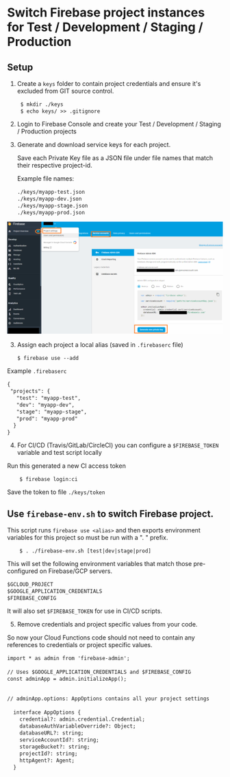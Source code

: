 # Switch Firebase project instances for Test / Development / Staging / Production

## Setup
    
1. Create a `keys` folder to contain project credentials and ensure it's excluded from GIT source control.

        $ mkdir ./keys
        $ echo keys/ >> .gitignore
    
2.  Login to Firebase Console and create your Test / Development / Staging / Production projects

3.  Generate and download service keys for each project.

    Save each Private Key file as a JSON file under file names that match their respective project-id.
    
    Example file names:

        ./keys/myapp-test.json
        ./keys/myapp-dev.json
        ./keys/myapp-stage.json
        ./keys/myapp-prod.json

![Download Service Key](service-keys.png)

3.  Assign each project a local alias (saved in `.firebaserc` file)

        $ firebase use --add

Example `.firebaserc`

```
{
 "projects": {
   "test": "myapp-test",
   "dev": "myapp-dev",
   "stage": "myapp-stage",
   "prod": "myapp-prod"
  }
}
```

4. For CI/CD (Travis/GitLab/CircleCI) you can configure a `$FIREBASE_TOKEN` variable and test script locally

Run this generated a new CI access token

        $ firebase login:ci 

Save the token to file `./keys/token`

## Use `firebase-env.sh` to switch Firebase project.

This script runs `firebase use <alias>` and then exports 
environment variables for this project so must be run with a ". " prefix.


        $ . ./firebase-env.sh [test|dev|stage|prod]

This will set the following environment variables that match those pre-configured on Firebase/GCP servers.

```
$GCLOUD_PROJECT
$GOOGLE_APPLICATION_CREDENTIALS
$FIREBASE_CONFIG
```

It will also set `$FIREBASE_TOKEN` for use in CI/CD scripts.

5. Remove credentials and project specific values from your code.

So now your Cloud Functions code should not need to contain any references to credentials or project specific values.

```
import * as admin from 'firebase-admin';

// Uses $GOOGLE_APPLICATION_CREDENTIALS and $FIREBASE_CONFIG
const adminApp = admin.initializeApp();  
```

```

// adminApp.options: AppOptions contains all your project settings

  interface AppOptions {
    credential?: admin.credential.Credential;
    databaseAuthVariableOverride?: Object;
    databaseURL?: string;
    serviceAccountId?: string;
    storageBucket?: string;
    projectId?: string;
    httpAgent?: Agent;
  }

```



